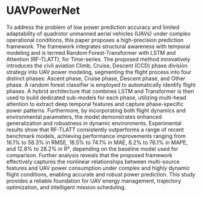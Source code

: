 # UAVPowerNet
To address the problem of low power prediction accuracy and limited adaptability of quadrotor unmanned aerial vehicles (UAVs) under complex operational conditions, this paper proposes a high-precision prediction framework. The framework integrates structural awareness with temporal modeling and is termed Random Forest-Transformer with LSTM and Attention (RF-TLATT), for Time-series. The proposed method innovatively introduces the civil aviation Climb, Cruise, Descent (CCD) phase division strategy into UAV power modeling, segmenting the flight process into four distinct phases: Ascent phase, Cruise phase, Descent phase, and Other phase. A random forest classifier is employed to automatically identify flight phases. A hybrid architecture that combines LSTM and Transformer is then used to build dedicated sub-models for each phase, utilizing multi-head attention to extract deep temporal features and capture phase-specific power patterns. Furthermore, by incorporating both flight dynamics and environmental parameters, the model demonstrates enhanced generalization and robustness in dynamic environments. Experimental results show that RF-TLATT consistently outperforms a range of recent benchmark models, achieving performance improvements ranging from 16.1% to 58.3% in RMSE, 18.5% to 74.1% in MAE, 8.2% to 76.1% in MAPE, and 12.8% to 28.2% in R², depending on the baseline model used for comparison. Further analysis reveals that the proposed framework effectively captures the nonlinear relationships between multi-source features and UAV power consumption under complex and highly dynamic flight conditions, enabling accurate and robust power prediction. This study provides a reliable foundation for UAV energy management, trajectory optimization, and intelligent mission scheduling.
